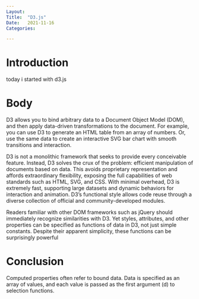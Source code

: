 ```yaml
---
Layout:
Title:	"D3.js"
Date:	2021-11-16
Categories:

---
```


# Introduction
today i started with d3.js

# Body
D3 allows you to bind arbitrary data to a Document Object Model (DOM), and then apply data-driven transformations to the document. For example, you can use D3 to generate an HTML table from an array of numbers. Or, use the same data to create an interactive SVG bar chart with smooth transitions and interaction.

D3 is not a monolithic framework that seeks to provide every conceivable feature. Instead, D3 solves the crux of the problem: efficient manipulation of documents based on data. This avoids proprietary representation and affords extraordinary flexibility, exposing the full capabilities of web standards such as HTML, SVG, and CSS. With minimal overhead, D3 is extremely fast, supporting large datasets and dynamic behaviors for interaction and animation. D3’s functional style allows code reuse through a diverse collection of official and community-developed modules.

Readers familiar with other DOM frameworks such as jQuery should immediately recognize similarities with D3. Yet styles, attributes, and other properties can be specified as functions of data in D3, not just simple constants. Despite their apparent simplicity, these functions can be surprisingly powerful

# Conclusion

Computed properties often refer to bound data. Data is specified as an array of values, and each value is passed as the first argument (d) to selection functions.